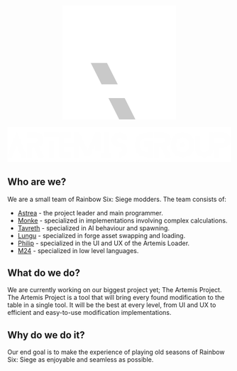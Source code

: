 <p align="center">
  <img src="https://github.com/ArtemisDevGroup/Artemis-Resources/blob/main/Logos/Logo256x.png" width="256" height="256"/>
</p>

![Artemis Group](https://github.com/ArtemisDevGroup/Artemis-Resources/blob/main/Text/ArtemisGroup.png)
## Who are we?
We are a small team of Rainbow Six: Siege modders. The team consists of:
* [Astrea](https://github.com/Sigma0014) - the project leader and main programmer.
* [Monke](https://github.com/Monke-exe) - specialized in implementations involving complex calculations.
* [Tavreth](https://github.com/Intifofo) - specialized in AI behaviour and spawning.
* [Lungu](https://github.com/Lungu19) - specialized in forge asset swapping and loading.
* [Philip](https://github.com/Averagekurtlover) - specialized in the UI and UX of the Artemis Loader.
* [M24](https://github.com/m24444) - specialized in low level languages.

## What do we do?
We are currently working on our biggest project yet; The Artemis Project. The Artemis Project is a tool that will bring every found modification to the table in a single tool. It will be the best at every level, from UI and UX to efficient and easy-to-use modification implementations.

## Why do we do it?
Our end goal is to make the experience of playing old seasons of Rainbow Six: Siege as enjoyable and seamless as possible.
